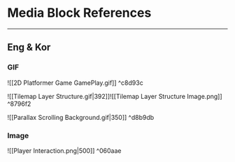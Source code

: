 # Media Block References
---
## Eng & Kor

### GIF
![[2D Platformer Game GamePlay.gif]] ^c8d93c

![[Tilemap Layer Structure.gif|392]]![[Tilemap Layer Structure Image.png]]  ^8796f2

![[Parallax Scrolling Background.gif|350]] ^d8b9db

### Image
![[Player Interaction.png|500]] ^060aae
